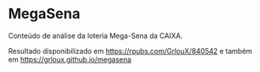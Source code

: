 # MegaSena

Conteúdo de análise da loteria Mega-Sena da CAIXA.

Resultado disponibilizado em https://rpubs.com/GrlouX/840542 e também em https://grloux.github.io/megasena
